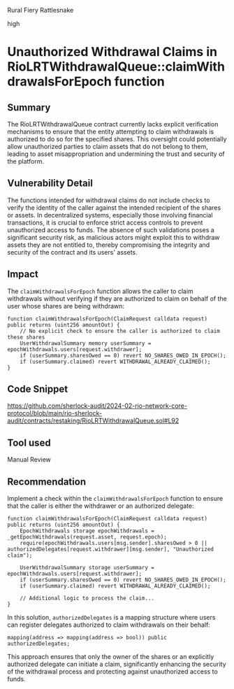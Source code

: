 Rural Fiery Rattlesnake

high

# Unauthorized Withdrawal Claims in RioLRTWithdrawalQueue::claimWithdrawalsForEpoch function

## Summary
The RioLRTWithdrawalQueue contract currently lacks explicit verification mechanisms to ensure that the entity attempting to claim withdrawals is authorized to do so for the specified shares. This oversight could potentially allow unauthorized parties to claim assets that do not belong to them, leading to asset misappropriation and undermining the trust and security of the platform.

## Vulnerability Detail
The functions intended for withdrawal claims do not include checks to verify the identity of the caller against the intended recipient of the shares or assets. In decentralized systems, especially those involving financial transactions, it is crucial to enforce strict access controls to prevent unauthorized access to funds. The absence of such validations poses a significant security risk, as malicious actors might exploit this to withdraw assets they are not entitled to, thereby compromising the integrity and security of the contract and its users' assets.

## Impact
The `claimWithdrawalsForEpoch` function allows the caller to claim withdrawals without verifying if they are authorized to claim on behalf of the user whose shares are being withdrawn:

```solidity
function claimWithdrawalsForEpoch(ClaimRequest calldata request) public returns (uint256 amountOut) {
    // No explicit check to ensure the caller is authorized to claim these shares
    UserWithdrawalSummary memory userSummary = epochWithdrawals.users[request.withdrawer];
    if (userSummary.sharesOwed == 0) revert NO_SHARES_OWED_IN_EPOCH();
    if (userSummary.claimed) revert WITHDRAWAL_ALREADY_CLAIMED();
}
```
## Code Snippet
https://github.com/sherlock-audit/2024-02-rio-network-core-protocol/blob/main/rio-sherlock-audit/contracts/restaking/RioLRTWithdrawalQueue.sol#L92

## Tool used

Manual Review

## Recommendation
Implement a check within the `claimWithdrawalsForEpoch` function to ensure that the caller is either the withdrawer or an authorized delegate:

```solidity
function claimWithdrawalsForEpoch(ClaimRequest calldata request) public returns (uint256 amountOut) {
    EpochWithdrawals storage epochWithdrawals = _getEpochWithdrawals(request.asset, request.epoch);
    require(epochWithdrawals.users[msg.sender].sharesOwed > 0 || authorizedDelegates[request.withdrawer][msg.sender], "Unauthorized claim");
    
    UserWithdrawalSummary storage userSummary = epochWithdrawals.users[request.withdrawer];
    if (userSummary.sharesOwed == 0) revert NO_SHARES_OWED_IN_EPOCH();
    if (userSummary.claimed) revert WITHDRAWAL_ALREADY_CLAIMED();
    
    // Additional logic to process the claim...
}
```

In this solution, `authorizedDelegates` is a mapping structure where users can register delegates authorized to claim withdrawals on their behalf:

```solidity
mapping(address => mapping(address => bool)) public authorizedDelegates;
```

This approach ensures that only the owner of the shares or an explicitly authorized delegate can initiate a claim, significantly enhancing the security of the withdrawal process and protecting against unauthorized access to funds.